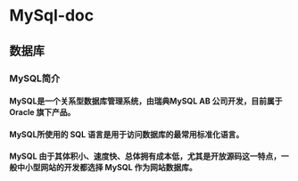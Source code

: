 # MySql-doc
## 数据库
### MySQL简介
#### MySQL是一个关系型数据库管理系统，由瑞典MySQL AB 公司开发，目前属于 Oracle 旗下产品。
#### MySQL所使用的 SQL 语言是用于访问数据库的最常用标准化语言。
#### MySQL 由于其体积小、速度快、总体拥有成本低，尤其是开放源码这一特点，一般中小型网站的开发都选择 MySQL 作为网站数据库。
